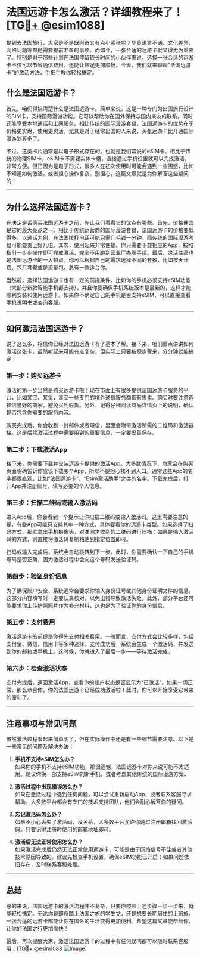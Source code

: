 # 法国远游卡怎么激活？详细教程来了！[[TG💪+ @esim1088](https://t.me/s/esim1088)]

提到去法国旅行，大家是不是既兴奋又有点小紧张呢？毕竟语言不通、文化差异、网络问题等都是需要提前准备的事项。而如今，一张合适的远游卡就显得尤为重要了。特别是对于那些计划在法国停留较长时间的小伙伴来说，选择一张合适的远游卡不仅可以节省通信费用，还能让旅途更加顺畅。今天，我们就来聊聊“法国远游卡”的激活方法，手把手教你轻松搞定。

## 什么是法国远游卡？

首先，咱们得搞清楚什么是法国远游卡。简单来说，这是一种专门为出国旅行设计的SIM卡，支持国际漫游功能。它可以帮助你在国外保持与国内亲友的联系，同时还能享受本地通话和上网服务。相比传统的国际漫游套餐，法国远游卡的优势在于价格更实惠、使用更灵活。尤其是对于经常出国的人来说，买张远游卡比开通国际漫游划算多了。

不过，这类卡片通常是以电子形式存在的，也就是我们常说的eSIM卡。相比于传统的物理SIM卡，eSIM卡不需要实体卡槽，直接通过手机设置就可以完成激活，非常方便。但正因为是电子形式，很多人在初次使用时可能会遇到一些困惑，比如不知道如何激活，或者担心操作复杂。别担心，这篇文章就是为你解答这些疑问的！

---

## 为什么选择法国远游卡？

在决定是否购买法国远游卡之前，先让我们看看它的优点有哪些。首先，价格便宜是它的最大亮点之一。相比于传统运营商的国际漫游套餐，法国远游卡的价格要低得多。以通话为例，在法国拨打电话可能只需几毛钱一分钟，而传统的国际漫游套餐可能要贵上好几倍。其次，使用起来非常便捷。你只需要下载相应的App，按照指引一步步操作即可完成激活，完全不用跑到营业厅办理手续。最后，灵活性高也是法国远游卡的一大特点。你可以根据自己的需求选择不同的套餐，比如按天计费、包月套餐或是流量包，总有一款适合你。

当然啦，选择法国远游卡也有一定的前提条件。比如你的手机必须支持eSIM功能（大部分新款智能手机都支持），并且你要确保手机系统版本是最新的，这样才能顺利安装和使用远游卡。如果你不确定自己的手机是否支持eSIM，可以直接查看手机说明书或咨询客服。

---

## 如何激活法国远游卡？

说了这么多，相信你已经对法国远游卡有了基本了解。接下来，咱们重点讲讲如何激活这张卡。虽然听起来可能有点复杂，但实际上只要按照步骤来，分分钟就能搞定！

### 第一步：购买远游卡

激活的第一步当然是购买远游卡啦！现在市面上有很多提供法国远游卡服务的平台，比如某宝、某鱼，甚至一些专门的境外通信服务商都有售卖。购买时要注意选择信誉好的商家，避免买到假货。另外，记得仔细阅读商品详情页上的说明，确认是否包含你需要的服务内容。

购买完成后，你会收到一封邮件或者短信，里面会附带激活所需的二维码和激活链接。这是后续激活过程中需要用到的重要信息，一定要妥善保存。

### 第二步：下载激活App

接下来，你需要下载并安装远游卡提供的激活App。大多数情况下，商家会在购买页面明确告诉你应该下载哪个App，所以不要担心找不到入口。通常这些App的名字都很直观，比如“法国远游卡”、“Esim激活助手”之类的名字。下载完成后，打开App并注册账号，填写必要的个人信息。

### 第三步：扫描二维码或输入激活码

进入App后，你会看到一个提示让你扫描二维码或输入激活码。这里需要注意的是，有些App可能只支持其中一种方式，具体要看你的远游卡类型。如果选择了扫码方式，那就拿出手机摄像头，对准刚才收到的二维码进行扫描；如果是输入激活码的方式，则直接将激活码复制粘贴到指定位置即可。

扫码或输入完成后，系统会自动跳转到下一步。此时，你需要确认一下自己的手机号码是否正确，因为激活过程中会向这个号码发送验证码。

### 第四步：验证身份信息

为了确保账户安全，系统通常会要求你输入身份证号或其他身份证明文件的信息。这部分内容填写时一定要认真核对，以免出错导致激活失败。此外，部分平台还可能要求你上传护照照片作为补充材料，这也是为了验证你的身份信息。

### 第五步：支付费用

激活远游卡的前提是你得先支付相关费用。一般而言，支付方式会比较多样，包括支付宝、微信、信用卡等多种选择。支付成功后，系统会生成一个激活码，并发送到你的邮箱或手机上。这时候，你就进入了最后一步——等待激活完成。

### 第六步：检查激活状态

支付完成后，返回激活App，查看你的账户状态是否显示为“已激活”。如果一切正常，那么恭喜你，你的法国远游卡已经成功激活啦！此时，你可以开始享受它带来的便利了。

---

## 注意事项与常见问题

虽然激活过程看起来简单明了，但在实际操作中还是有一些细节需要注意。以下是一些常见的问题及解决办法：

1. **手机不支持eSIM怎么办？**  
   如果你的手机不支持eSIM功能，那很遗憾，法国远游卡对你来说可能不太适用。建议你换一部支持eSIM的新手机，或者考虑其他传统的国际漫游方案。

2. **激活过程中出现错误怎么办？**  
   如果在激活过程中遇到任何问题，可以尝试重新启动App，或者联系客服寻求帮助。大多数平台都会有专门的技术支持团队，他们会耐心解答你的疑问。

3. **忘记激活码怎么办？**  
   如果不小心丢失了激活码，没关系，大多数平台允许你通过注册邮箱找回激活码。只要记得注册时使用的邮箱地址即可。

4. **激活后无法正常使用怎么办？**  
   如果激活完成后仍然无法正常使用远游卡，可能是由于网络信号不佳或者其他技术原因导致的。建议先检查手机设置，确保eSIM功能已开启；如果问题依旧存在，及时联系客服处理。

---

## 总结

总的来说，法国远游卡的激活流程并不复杂，只要你按照上述步骤一步一步来，就能轻松搞定。无论你是即将踏上法国之旅的学生党，还是想要长期居住的上班族，一张合适的远游卡都能让你在国外的生活变得更加便利。希望这篇文章能帮到你，让你的法国之行更加愉快！

最后，再次提醒大家，激活法国远游卡的过程中有任何疑问都可以随时联系客服哦！[[TG💪+ @esim1088](https://t.me/s/esim1088) ![Image](https://i.postimg.cc/4NQfJmqS/Snipaste-2025-05-13-00-14-12.png)]